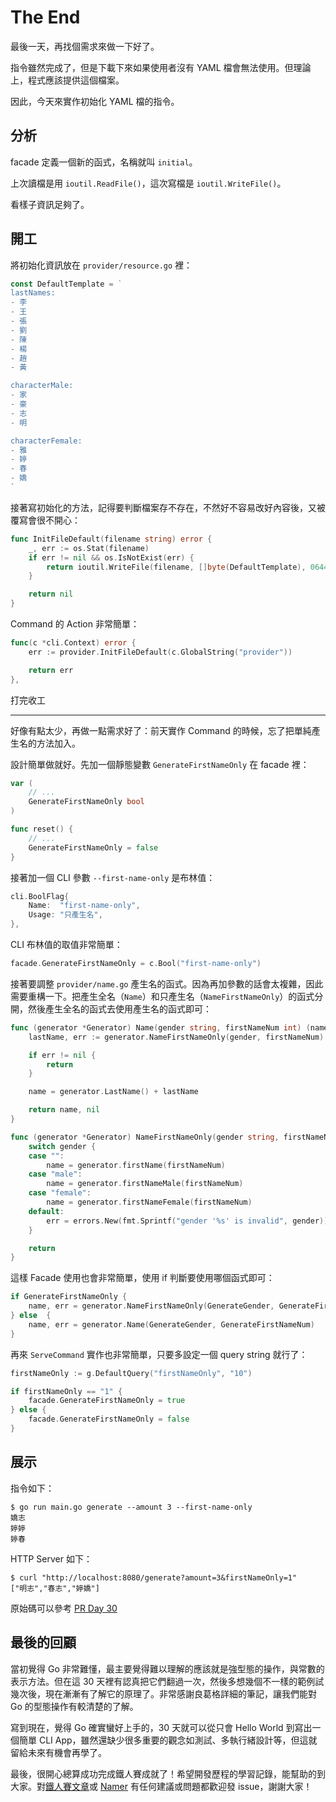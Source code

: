 # The End

最後一天，再找個需求來做一下好了。

指令雖然完成了，但是下載下來如果使用者沒有 YAML 檔會無法使用。但理論上，程式應該提供這個檔案。

因此，今天來實作初始化 YAML 檔的指令。

## 分析

facade 定義一個新的函式，名稱就叫 `initial`。

上次讀檔是用 `ioutil.ReadFile()`，這次寫檔是 `ioutil.WriteFile()`。

看樣子資訊足夠了。

## 開工

將初始化資訊放在 `provider/resource.go` 裡：

```go
const DefaultTemplate = `
lastNames:
- 李
- 王
- 張
- 劉
- 陳
- 楊
- 趙
- 黃

characterMale:
- 家
- 豪
- 志
- 明

characterFemale:
- 雅
- 婷
- 春
- 嬌
`
```

接著寫初始化的方法，記得要判斷檔案存不存在，不然好不容易改好內容後，又被覆寫會很不開心：

```go
func InitFileDefault(filename string) error {
	_, err := os.Stat(filename)
	if err != nil && os.IsNotExist(err) {
		return ioutil.WriteFile(filename, []byte(DefaultTemplate), 0644)
	}

	return nil
}
```

Command 的 Action 非常簡單：

```go
func(c *cli.Context) error {
    err := provider.InitFileDefault(c.GlobalString("provider"))

    return err
},
```

打完收工

---

好像有點太少，再做一點需求好了：前天實作 Command 的時候，忘了把單純產生名的方法加入。

設計簡單做就好。先加一個靜態變數 `GenerateFirstNameOnly` 在 facade 裡：
        
```go
var (
    // ...
    GenerateFirstNameOnly bool
)

func reset() {
    // ...
    GenerateFirstNameOnly = false
}
```

接著加一個 CLI 參數 `--first-name-only` 是布林值：

```go
cli.BoolFlag{
    Name:  "first-name-only",
    Usage: "只產生名",
},
```

CLI 布林值的取值非常簡單：

```go
facade.GenerateFirstNameOnly = c.Bool("first-name-only")
```

接著要調整 `provider/name.go` 產生名的函式。因為再加參數的話會太複雜，因此需要重構一下。把產生全名（`Name`）和只產生名（`NameFirstNameOnly`）的函式分開，然後產生全名的函式去使用產生名的函式即可：

```go
func (generator *Generator) Name(gender string, firstNameNum int) (name string, err error) {
	lastName, err := generator.NameFirstNameOnly(gender, firstNameNum)

	if err != nil {
		return
	}

	name = generator.LastName() + lastName

	return name, nil
}

func (generator *Generator) NameFirstNameOnly(gender string, firstNameNum int) (name string, err error) {
	switch gender {
	case "":
		name = generator.firstName(firstNameNum)
	case "male":
		name = generator.firstNameMale(firstNameNum)
	case "female":
		name = generator.firstNameFemale(firstNameNum)
	default:
		err = errors.New(fmt.Sprintf("gender '%s' is invalid", gender))
	}

	return
}
```

這樣 Facade 使用也會非常簡單，使用 if 判斷要使用哪個函式即可：

```go
if GenerateFirstNameOnly {
    name, err = generator.NameFirstNameOnly(GenerateGender, GenerateFirstNameNum)
} else  {
    name, err = generator.Name(GenerateGender, GenerateFirstNameNum)
}
```

再來 `ServeCommand` 實作也非常簡單，只要多設定一個 query string 就行了：

```go
firstNameOnly := g.DefaultQuery("firstNameOnly", "10")

if firstNameOnly == "1" {
    facade.GenerateFirstNameOnly = true
} else {
    facade.GenerateFirstNameOnly = false
}
```

## 展示

指令如下：

```
$ go run main.go generate --amount 3 --first-name-only
嬌志
婷婷
婷春
```

HTTP Server 如下：

```
$ curl "http://localhost:8080/generate?amount=3&firstNameOnly=1"
["明志","春志","婷嬌"]
```

原始碼可以參考 [PR Day 30](https://github.com/MilesChou/namer/pull/15)

## 最後的回顧

當初覺得 Go 非常難懂，最主要覺得難以理解的應該就是強型態的操作，與常數的表示方法。但在這 30 天裡有認真把它們翻過一次，然後多想幾個不一樣的範例試幾次後，現在漸漸有了解它的原理了。非常感謝良葛格詳細的筆記，讓我們能對 Go 的型態操作有較清楚的了解。

寫到現在，覺得 Go 確實蠻好上手的，30 天就可以從只會 Hello World 到寫出一個簡單 CLI App，雖然還缺少很多重要的觀念如測試、多執行緒設計等，但這就留給未來有機會再學了。

最後，很開心總算成功完成鐵人賽成就了！希望開發歷程的學習記錄，能幫助的到大家。對[鐵人賽文章](https://github.com/MilesChou/book-start-golang-30-days)或 [Namer](https://github.com/MilesChou/namer) 有任何建議或問題都歡迎發 issue，謝謝大家！
